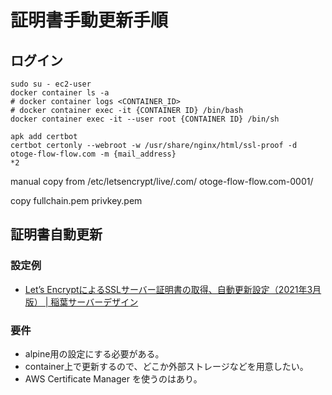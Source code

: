 # 証明書手動更新手順

## ログイン

    sudo su - ec2-user
    docker container ls -a
    # docker container logs <CONTAINER_ID>
    # docker container exec -it {CONTAINER ID} /bin/bash
    docker container exec -it --user root {CONTAINER ID} /bin/sh

    apk add certbot
    certbot certonly --webroot -w /usr/share/nginx/html/ssl-proof -d otoge-flow-flow.com -m {mail_address}
    *2

manual copy from /etc/letsencrypt/live/.com/
otoge-flow-flow.com-0001/

copy fullchain.pem
privkey.pem

## 証明書自動更新

### 設定例

- [Let’s EncryptによるSSLサーバー証明書の取得、自動更新設定（2021年3月版） | 稲葉サーバーデザイン](https://inaba-serverdesign.jp/blog/20210331/snap-lets-encrypt-ssl-certificate-update.html)

### 要件

- alpine用の設定にする必要がある。
- container上で更新するので、どこか外部ストレージなどを用意したい。
- AWS Certificate Manager を使うのはあり。
